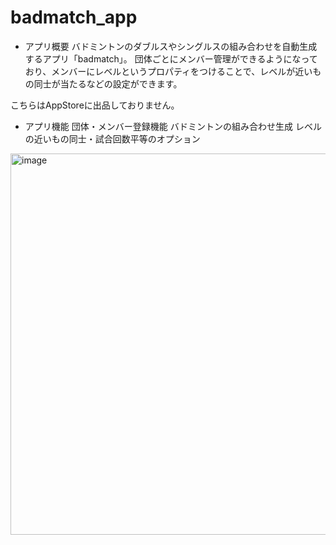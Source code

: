 # badmatch_app
- アプリ概要
バドミントンのダブルスやシングルスの組み合わせを自動生成するアプリ「badmatch」。
団体ごとにメンバー管理ができるようになっており、メンバーにレベルというプロパティをつけることで、レベルが近いもの同士が当たるなどの設定ができます。

こちらはAppStoreに出品しておりません。

- アプリ機能
団体・メンバー登録機能
バドミントンの組み合わせ生成
レベルの近いもの同士・試合回数平等のオプション



<img width="610" alt="image" src="https://github.com/takuya-okada-01/badmatch_app/assets/106806920/b635d7cd-bdaa-422b-9918-83ec8059691b">

